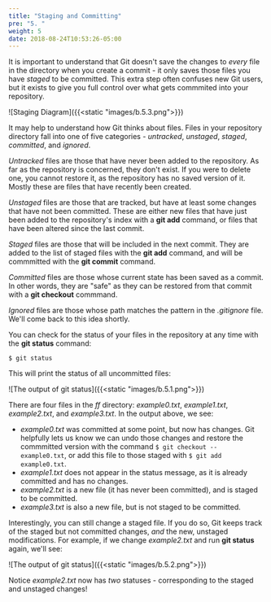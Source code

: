 ```yaml
---
title: "Staging and Committing"
pre: "5. "
weight: 5
date: 2018-08-24T10:53:26-05:00
---
```


It is important to understand that Git doesn't save the changes to _every_ file in the directory when you create a commit - it only saves those files you have _staged_ to be committed. This extra step often confuses new Git users, but it exists to give you full control over what gets commmited into your repository.

![Staging Diagram]({{<static "images/b.5.3.png">}})

It may help to understand how Git thinks about files.  Files in your repository directory fall into one of five categories - _untracked_, _unstaged_, _staged_, _committed_, and _ignored_.  

_Untracked_ files are those that have never been added to the repository.  As far as the repository is concerned, they don't exist.  If you were to delete one, you cannot restore it, as the repository has no saved version of it.  Mostly these are files that have recently been created.

_Unstaged_ files are those that are tracked, but have at least some changes that have not been committed.  These are either new files that have just been added to the repository's index with a **git add** command, or files that have been altered since the last commit.

_Staged_ files are those that will be included in the next commit.  They are added to the list of staged files with the **git add** command, and will be commmitted with the **git commit** command.

_Committed_ files are those whose current state has been saved as a commit.  In other words, they are "safe" as they can be restored from that commit with a **git checkout** commmand.

_Ignored_ files are those whose path matches the pattern in the _.gitignore_ file.  We'll come back to this idea shortly.

You can check for the status of your files in the repository at any time with the **git status** command:

```
$ git status 
```

This will print the status of all uncommitted files:

![The output of git status]({{<static "images/b.5.1.png">}})

There are four files in the _ff_ directory: _example0.txt_, _example1.txt_, _example2.txt_, and _example3.txt_. In the output above, we see:

* _example0.txt_ was committed at some point, but now has changes.  Git helpfully lets us know we can undo those changes and restore the commmitted version with the command `$ git checkout -- example0.txt`, or add this file to those staged with `$ git add example0.txt`.
* _example1.txt_ does not appear in the status message, as it is already committed and has no changes.
* _example2.txt_ is a new file (it has never been committed), and is staged to be committed.
* _example3.txt_ is also a new file, but is not staged to be committed.

Interestingly, you can still change a staged file.  If you do so, Git keeps track of the staged but not committed changes, _and_ the new, unstaged modifications.  For example, if we change _example2.txt_ and run **git status** again, we'll see:

![The output of git status]({{<static "images/b.5.2.png">}})

Notice _example2.txt_ now has _two_ statuses - corresponding to the staged and unstaged changes!
